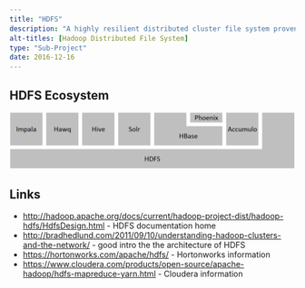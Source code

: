 ```yaml
---
title: "HDFS"
description: "A highly resilient distributed cluster file system proven at extreme scale that supports user authentication, extended ACLs, snapshots, quotas, central caching, a REST API, an NFS gateway, rolling upgrades, erasure coding, transparent encryption and heterogeneous storage. Part of the original Hadoop code base, becoming an Apache Hadoop sub-project in July 2009."
alt-titles: [Hadoop Distributed File System]
type: "Sub-Project"
date: 2016-12-16
---
```

## HDFS Ecosystem

![HDFS Ecosystem](/images/hdfs-ecosystem.png)

## Links

* <http://hadoop.apache.org/docs/current/hadoop-project-dist/hadoop-hdfs/HdfsDesign.html> - HDFS documentation home
* <http://bradhedlund.com/2011/09/10/understanding-hadoop-clusters-and-the-network/> - good intro the the architecture of HDFS
* <https://hortonworks.com/apache/hdfs/> - Hortonworks information
* <https://www.cloudera.com/products/open-source/apache-hadoop/hdfs-mapreduce-yarn.html> - Cloudera information